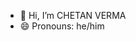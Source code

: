 - 👋 Hi, I’m CHETAN VERMA
- 😄 Pronouns: he/him


<!---
01chetanverma/01chetanverma is a ✨ special ✨ repository because its `README.md` (this file) appears on your GitHub profile.
You can click the Preview link to take a look at your changes.
--->
